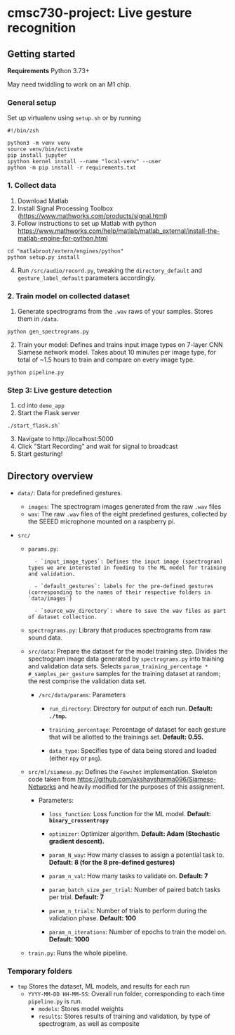 # cmsc730-project: Live gesture recognition 

## Getting started

**Requirements** 
Python 3.73+

May need twiddling to work on an M1 chip. 
### General setup 

 Set up virtualenv using `setup.sh` or by running 

```
#!/bin/zsh

python3 -m venv venv 
source venv/bin/activate
pip install jupyter
ipython kernel install --name "local-venv" --user
python -m pip install -r requirements.txt
```

### 1. Collect data 

1. Download Matlab
2. Install Signal Processing Toolbox (https://www.mathworks.com/products/signal.html)
3. Follow instructions to set up Matlab with python https://www.mathworks.com/help/matlab/matlab_external/install-the-matlab-engine-for-python.html 

```
cd "matlabroot/extern/engines/python"
python setup.py install
```

4. Run `/src/audio/record.py`, tweaking the `directory_default` and `gesture_label_default` parameters accordingly. 

### 2. Train model on collected dataset 


1. Generate spectrograms from the `.wav` raws of your samples. Stores them in `/data`. 

```
python gen_spectrograms.py 
```

2. Train your model: Defines and trains input image types on 7-layer CNN Siamese network model. Takes about 10 minutes per image type, for total of ~1.5 hours to train and compare on every image type. 

```
python pipeline.py 
```

### Step 3: Live gesture detection 

1. cd into `demo_app`
2. Start the Flask server
``` 
./start_flask.sh` 
```
3. Navigate to http://localhost:5000 
4. Click "Start Recording" and wait for signal to broadcast 
5. Start gesturing! 

## Directory overview 
- `data/`: Data for predefined gestures. 
    - `images`: The spectrogram images generated from the raw `.wav` files
    - `wav`: The raw `.wav` files of the eight predefined gestures, collected by the SEEED microphone mounted on a raspberry pi. 

- `src/` 
    - `params.py`: 

            - `input_image_types`: Defines the input image (spectrogram) types we are interested in feeding to the ML model for training and validation. 
    
            - `default_gestures`: labels for the pre-defined gestures (corresponding to the names of their respective folders in `data/images`)

            - `source_wav_directory`: where to save the wav files as part of dataset collection. 
    
    - `spectrograms.py`: Library that produces spectrograms from raw sound data. 
    
    - `src/data`: Prepare the dataset for the model training step. Divides the spectrogram image data generated by `spectrograms.py` into training and validation data sets. Selects `param_training_percentage * #_samples_per_gesture` samples for the training dataset at random; the rest comprise the validation data set. 
        - `/src/data/params`: Parameters 
            - `run_directory`: Directory for output of each run. 
            **Default: `./tmp`.**
            
            - `training_percentage`: Percentage of dataset for each gesture that will be allotted to the trainings set.
            **Default: 0.55.**

            - `data_type`: Specifies type of data being stored and loaded (either `npy` or `png`).
    
    - `src/ml/siamese.py`: Defines the `Fewshot` implementation. Skeleton code taken from https://github.com/akshaysharma096/Siamese-Networks and heavily modified for the purposes of this assignment.  
        - Parameters: 
            - `loss_function`: Loss function for the ML model.
            **Default: `binary_crossentropy`** 
            
            - `optimizer`: Optimizer algorithm. 
            **Default: Adam (Stochastic gradient descent).**           
            
            - `param_N_way`: How many classes to assign a potential task to. 
            **Default: 8 (for the 8 pre-defined gestures)**          
            
            - `param_n_val`: How many tasks to validate on. 
            **Default: 7**           
            
            - `param_batch_size_per_trial`: Number of paired batch tasks per trial. 
            **Default: 7**          
            
            - `param_n_trials`: Number of trials to perform during the validation phase. 
            **Default: 100** 
            
            - `param_n_iterations`: Number of epochs to train the model on. 
            **Default: 1000**

    - `train.py`: Runs the whole pipeline. 


### Temporary folders
- `tmp` Stores the dataset, ML models, and results for each run 
    - `YYYY-MM-DD HH-MM-SS`: Overall run folder, corresponding to each time `pipeline.py` is run. 
        - `models`: Stores model weights
        - `results`: Stores results of training and validation, by type of spectrogram, as well as composite 

